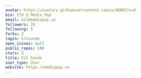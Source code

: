```yaml
---
avatar: https://avatars.githubusercontent.com/u/48965?v=4
bio: CTO @ Media Pop
email: kit@mediapop.co
followers: 35
following: 9
forks: 2
login: kitsunde
open_issues: null
public_repos: 106
stars: 3
title: Kit Sunde
user_type: User
website: https://mediapop.co
---
```

